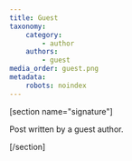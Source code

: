 ```yaml
---
title: Guest
taxonomy:
    category:
        - author
    authors:
        - guest
media_order: guest.png
metadata:
    robots: noindex
---
```


[section name="signature"]

Post written by a guest author.

[/section]

